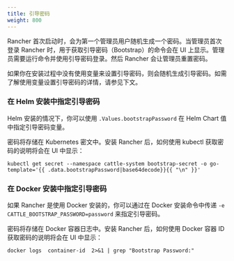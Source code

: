 ```yaml
---
title: 引导密码
weight: 800
---
```


Rancher 首次启动时，会为第一个管理员用户随机生成一个密码。当管理员首次登录 Rancher 时，用于获取引导密码（Bootstrap）的命令会在 UI 上显示。管理员需要运行命令并使用引导密码登录。然后 Rancher 会让管理员重置密码。

如果你在安装过程中没有使用变量来设置引导密码，则会随机生成引导密码。如需了解使用变量设置引导密码的详情，请参见下文。

### 在 Helm 安装中指定引导密码

Helm 安装的情况下，你可以使用 `.Values.bootstrapPassword` 在 Helm Chart 值中指定引导密码变量。

密码将存储在 Kubernetes 密文中。安装 Rancher 后，如何使用 kubectl 获取密码的说明将会在 UI 中显示：

```
kubectl get secret --namespace cattle-system bootstrap-secret -o go-template='{{ .data.bootstrapPassword|base64decode}}{{ "\n" }}'
```

### 在 Docker 安装中指定引导密码

如果 Rancher 是使用 Docker 安装的，你可以通过在 Docker 安装命令中传递 `-e CATTLE_BOOTSTRAP_PASSWORD=password` 来指定引导密码。

密码将存储在 Docker 容器日志中。安装 Rancher 后，如何使用 Docker 容器 ID 获取密码的说明将会在 UI 中显示：

```
docker logs  container-id  2>&1 | grep "Bootstrap Password:"
```
